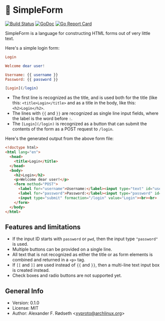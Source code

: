 # :black_square_button: SimpleForm

[![Build Status](https://travis-ci.com/xyproto/simpleform.svg?branch=main)](https://travis-ci.com/xyproto/simpleform) [![GoDoc](https://godoc.org/github.com/xyproto/simpleform?status.svg)](http://godoc.org/github.com/xyproto/simpleform) [![Go Report Card](https://goreportcard.com/badge/github.com/xyproto/simpleform)](https://goreportcard.com/report/github.com/xyproto/simpleform)

SimpleForm is a language for constructing HTML forms out of very little text.

Here's a simple login form:

```elm
Login

Welcome dear user!

Username: {{ username }}
Password: {{ password }}

[Login](/login)
```

* The first line is recognized as the title, and is used both for the title (like this: `<title>Login</title>` and as a title in the body, like this: `<h2>Login</h2>`.
* The lines with `{{` and `}}` are recognized as single line input fields, where the label is the word before `:`.
* The `[Login](/login)` is recognized as a button that can submit the contents of the form as a POST request to `/login`.

Here's the generated output from the above form file:

```html
<!doctype html>
<html lang="en">
  <head>
    <title>Login</title>
  </head>
  <body>
    <h2>Login</h2>
    <p>Welcome dear user!</p>
    <form method="POST">
      <label for="username">Username:</label><input type="text" id="username" name="username"><br><br>
      <label for="password">Password:</label><input type="password" id="password" name="password"><br><br>
      <input type="submit" formaction="/login" value="Login"><br><br>
    </form>
  </body>
</html>
```

## Features and limitations

* If the input ID starts with `password` or `pwd`, then the input type `"password"` is used.
* Multiple buttons can be provided on a single line.
* All text that is not recognized as either the title or as form elements is combined and returned in a `<p>` tag.
* If `[[` and `]]` are used instead of `{{` and `}}`, then a multi-line text input box is created instead.
* Check boxes and radio buttons are not supported yet.

## General Info

* Version: 0.1.0
* License: MIT
* Author: Alexander F. Rødseth &lt;xyproto@archlinux.org&gt;
